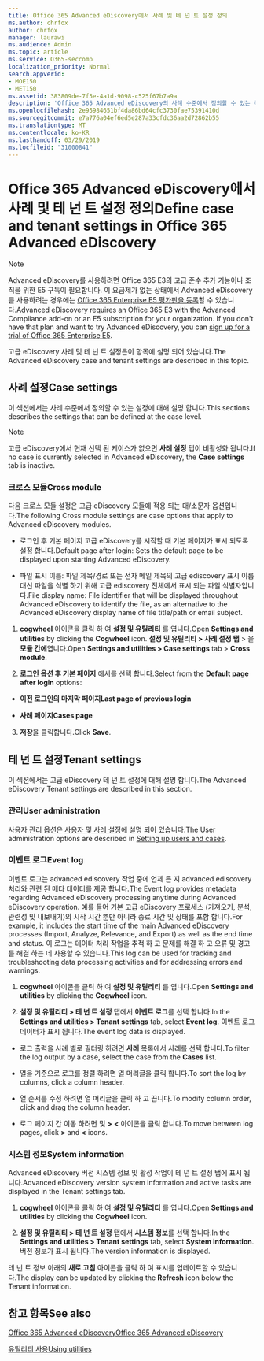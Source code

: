 ```yaml
---
title: Office 365 Advanced eDiscovery에서 사례 및 테 넌 트 설정 정의
ms.author: chrfox
author: chrfox
manager: laurawi
ms.audience: Admin
ms.topic: article
ms.service: O365-seccomp
localization_priority: Normal
search.appverid:
- MOE150
- MET150
ms.assetid: 383809de-7f5e-4a1d-9098-c525f67b7a9a
description: 'Office 365 Advanced eDiscovery의 사례 수준에서 정의할 수 있는 레이블, 모듈 간 및 테 넌 트 설정에 대해 알아봅니다.  '
ms.openlocfilehash: 2e95984651bf4da86bd64cfc3730fae75391410d
ms.sourcegitcommit: e7a776a04ef6ed5e287a33cfdc36aa2d72862b55
ms.translationtype: MT
ms.contentlocale: ko-KR
ms.lasthandoff: 03/29/2019
ms.locfileid: "31000841"
---
```

# <a name="define-case-and-tenant-settings-in-office-365-advanced-ediscovery"></a><span data-ttu-id="06947-103">Office 365 Advanced eDiscovery에서 사례 및 테 넌 트 설정 정의</span><span class="sxs-lookup"><span data-stu-id="06947-103">Define case and tenant settings in Office 365 Advanced eDiscovery</span></span>

> [!NOTE]
> <span data-ttu-id="06947-p101">Advanced eDiscovery를 사용하려면 Office 365 E3의 고급 준수 추가 기능이나 조직을 위한 E5 구독이 필요합니다. 이 요금제가 없는 상태에서 Advanced eDiscovery를 사용하려는 경우에는 [Office 365 Enterprise E5 평가판을 등록](https://go.microsoft.com/fwlink/p/?LinkID=698279)할 수 있습니다.</span><span class="sxs-lookup"><span data-stu-id="06947-p101">Advanced eDiscovery requires an Office 365 E3 with the Advanced Compliance add-on or an E5 subscription for your organization. If you don't have that plan and want to try Advanced eDiscovery, you can [sign up for a trial of Office 365 Enterprise E5](https://go.microsoft.com/fwlink/p/?LinkID=698279).</span></span> 
  
<span data-ttu-id="06947-106">고급 eDiscovery 사례 및 테 넌 트 설정은이 항목에 설명 되어 있습니다.</span><span class="sxs-lookup"><span data-stu-id="06947-106">The Advanced eDiscovery case and tenant settings are described in this topic.</span></span>
  
## <a name="case-settings"></a><span data-ttu-id="06947-107">사례 설정</span><span class="sxs-lookup"><span data-stu-id="06947-107">Case settings</span></span>

<span data-ttu-id="06947-108">이 섹션에서는 사례 수준에서 정의할 수 있는 설정에 대해 설명 합니다.</span><span class="sxs-lookup"><span data-stu-id="06947-108">This sections describes the settings that can be defined at the case level.</span></span>
  
> [!NOTE]
> <span data-ttu-id="06947-109">고급 eDiscovery에서 현재 선택 된 케이스가 없으면 **사례 설정** 탭이 비활성화 됩니다.</span><span class="sxs-lookup"><span data-stu-id="06947-109">If no case is currently selected in Advanced eDiscovery, the **Case settings** tab is inactive.</span></span> 
  
### <a name="cross-module"></a><span data-ttu-id="06947-110">크로스 모듈</span><span class="sxs-lookup"><span data-stu-id="06947-110">Cross module</span></span>

<span data-ttu-id="06947-111">다음 크로스 모듈 설정은 고급 eDiscovery 모듈에 적용 되는 대/소문자 옵션입니다.</span><span class="sxs-lookup"><span data-stu-id="06947-111">The following Cross module settings are case options that apply to Advanced eDiscovery modules.</span></span>
  
- <span data-ttu-id="06947-112">로그인 후 기본 페이지 고급 eDiscovery를 시작할 때 기본 페이지가 표시 되도록 설정 합니다.</span><span class="sxs-lookup"><span data-stu-id="06947-112">Default page after login: Sets the default page to be displayed upon starting Advanced eDiscovery.</span></span>
    
- <span data-ttu-id="06947-113">파일 표시 이름: 파일 제목/경로 또는 전자 메일 제목의 고급 ediscovery 표시 이름 대신 파일을 식별 하기 위해 고급 ediscovery 전체에서 표시 되는 파일 식별자입니다.</span><span class="sxs-lookup"><span data-stu-id="06947-113">File display name: File identifier that will be displayed throughout Advanced eDiscovery to identify the file, as an alternative to the Advanced eDiscovery display name of file title/path or email subject.</span></span>
    
1. <span data-ttu-id="06947-114">**cogwheel** 아이콘을 클릭 하 여 **설정 및 유틸리티** 를 엽니다.</span><span class="sxs-lookup"><span data-stu-id="06947-114">Open **Settings and utilities** by clicking the **Cogwheel** icon.</span></span> <span data-ttu-id="06947-115">**설정 및 유틸리티 \> 사례 설정 탭** \> 을 **모듈 간에**엽니다.</span><span class="sxs-lookup"><span data-stu-id="06947-115">Open **Settings and utilities \> Case settings** tab \> **Cross module**.</span></span> 
    
2. <span data-ttu-id="06947-116">**로그인 옵션 후 기본 페이지** 에서를 선택 합니다.</span><span class="sxs-lookup"><span data-stu-id="06947-116">Select from the **Default page after login** options:</span></span> 
    
  - <span data-ttu-id="06947-117">**이전 로그인의 마지막 페이지**</span><span class="sxs-lookup"><span data-stu-id="06947-117">**Last page of previous login**</span></span>
    
  - <span data-ttu-id="06947-118">**사례 페이지**</span><span class="sxs-lookup"><span data-stu-id="06947-118">**Cases page**</span></span>
    
3. <span data-ttu-id="06947-119">**저장**을 클릭합니다.</span><span class="sxs-lookup"><span data-stu-id="06947-119">Click **Save**.</span></span>
    
## <a name="tenant-settings"></a><span data-ttu-id="06947-120">테 넌 트 설정</span><span class="sxs-lookup"><span data-stu-id="06947-120">Tenant settings</span></span>

<span data-ttu-id="06947-121">이 섹션에서는 고급 eDiscovery 테 넌 트 설정에 대해 설명 합니다.</span><span class="sxs-lookup"><span data-stu-id="06947-121">The Advanced eDiscovery Tenant settings are described in this section.</span></span>
  
### <a name="user-administration"></a><span data-ttu-id="06947-122">관리</span><span class="sxs-lookup"><span data-stu-id="06947-122">User administration</span></span>

<span data-ttu-id="06947-123">사용자 관리 옵션은 [사용자 및 사례 설정](set-up-users-and-cases-in-advanced-ediscovery.md)에 설명 되어 있습니다.</span><span class="sxs-lookup"><span data-stu-id="06947-123">The User administration options are described in [Setting up users and cases](set-up-users-and-cases-in-advanced-ediscovery.md).</span></span>
  
### <a name="event-log"></a><span data-ttu-id="06947-124">이벤트 로그</span><span class="sxs-lookup"><span data-stu-id="06947-124">Event log</span></span>

<span data-ttu-id="06947-125">이벤트 로그는 advanced ediscovery 작업 중에 언제 든 지 advanced ediscovery 처리와 관련 된 메타 데이터를 제공 합니다.</span><span class="sxs-lookup"><span data-stu-id="06947-125">The Event log provides metadata regarding Advanced eDiscovery processing anytime during Advanced eDiscovery operation.</span></span> <span data-ttu-id="06947-126">예를 들어 기본 고급 eDiscovery 프로세스 (가져오기, 분석, 관련성 및 내보내기)의 시작 시간 뿐만 아니라 종료 시간 및 상태를 포함 합니다.</span><span class="sxs-lookup"><span data-stu-id="06947-126">For example, it includes the start time of the main Advanced eDiscovery processes (Import, Analyze, Relevance, and Export) as well as the end time and status.</span></span> <span data-ttu-id="06947-127">이 로그는 데이터 처리 작업을 추적 하 고 문제를 해결 하 고 오류 및 경고를 해결 하는 데 사용할 수 있습니다.</span><span class="sxs-lookup"><span data-stu-id="06947-127">This log can be used for tracking and troubleshooting data processing activities and for addressing errors and warnings.</span></span>
  
1. <span data-ttu-id="06947-128">**cogwheel** 아이콘을 클릭 하 여 **설정 및 유틸리티** 를 엽니다.</span><span class="sxs-lookup"><span data-stu-id="06947-128">Open **Settings and utilities** by clicking the **Cogwheel** icon.</span></span> 
    
2. <span data-ttu-id="06947-129">**설정 및 유틸리티 \> 테 넌 트 설정** 탭에서 **이벤트 로그**를 선택 합니다.</span><span class="sxs-lookup"><span data-stu-id="06947-129">In the **Settings and utilities \> Tenant settings** tab, select **Event log**.</span></span> <span data-ttu-id="06947-130">이벤트 로그 데이터가 표시 됩니다.</span><span class="sxs-lookup"><span data-stu-id="06947-130">The event log data is displayed.</span></span>
    
  - <span data-ttu-id="06947-131">로그 출력을 사례 별로 필터링 하려면 **사례** 목록에서 사례를 선택 합니다.</span><span class="sxs-lookup"><span data-stu-id="06947-131">To filter the log output by a case, select the case from the **Cases** list.</span></span> 
    
  - <span data-ttu-id="06947-132">열을 기준으로 로그를 정렬 하려면 열 머리글을 클릭 합니다.</span><span class="sxs-lookup"><span data-stu-id="06947-132">To sort the log by columns, click a column header.</span></span> 
    
  - <span data-ttu-id="06947-133">열 순서를 수정 하려면 열 머리글을 클릭 하 고 끕니다.</span><span class="sxs-lookup"><span data-stu-id="06947-133">To modify column order, click and drag the column header.</span></span>
    
  - <span data-ttu-id="06947-134">로그 페이지 간 이동 하려면 및 **\>** **\<** 아이콘을 클릭 합니다.</span><span class="sxs-lookup"><span data-stu-id="06947-134">To move between log pages, click **\>** and **\<** icons.</span></span> 
    
### <a name="system-information"></a><span data-ttu-id="06947-135">시스템 정보</span><span class="sxs-lookup"><span data-stu-id="06947-135">System information</span></span>

<span data-ttu-id="06947-136">Advanced eDiscovery 버전 시스템 정보 및 활성 작업이 테 넌 트 설정 탭에 표시 됩니다.</span><span class="sxs-lookup"><span data-stu-id="06947-136">Advanced eDiscovery version system information and active tasks are displayed in the Tenant settings tab.</span></span>
  
1. <span data-ttu-id="06947-137">**cogwheel** 아이콘을 클릭 하 여 **설정 및 유틸리티** 를 엽니다.</span><span class="sxs-lookup"><span data-stu-id="06947-137">Open **Settings and utilities** by clicking the **Cogwheel** icon.</span></span> 
    
2. <span data-ttu-id="06947-138">**설정 및 유틸리티 \> 테 넌 트 설정** 탭에서 **시스템 정보**를 선택 합니다.</span><span class="sxs-lookup"><span data-stu-id="06947-138">In the **Settings and utilities \> Tenant settings** tab, select **System information**.</span></span> <span data-ttu-id="06947-139">버전 정보가 표시 됩니다.</span><span class="sxs-lookup"><span data-stu-id="06947-139">The version information is displayed.</span></span>
    
<span data-ttu-id="06947-140">테 넌 트 정보 아래의 **새로 고침** 아이콘을 클릭 하 여 표시를 업데이트할 수 있습니다.</span><span class="sxs-lookup"><span data-stu-id="06947-140">The display can be updated by clicking the **Refresh** icon below the Tenant information.</span></span> 
  
## <a name="see-also"></a><span data-ttu-id="06947-141">참고 항목</span><span class="sxs-lookup"><span data-stu-id="06947-141">See also</span></span>

[<span data-ttu-id="06947-142">Office 365 Advanced eDiscovery</span><span class="sxs-lookup"><span data-stu-id="06947-142">Office 365 Advanced eDiscovery</span></span>](office-365-advanced-ediscovery.md)
  
[<span data-ttu-id="06947-143">유틸리티 사용</span><span class="sxs-lookup"><span data-stu-id="06947-143">Using utilities</span></span>](use-advanced-ediscovery-utilities.md)


